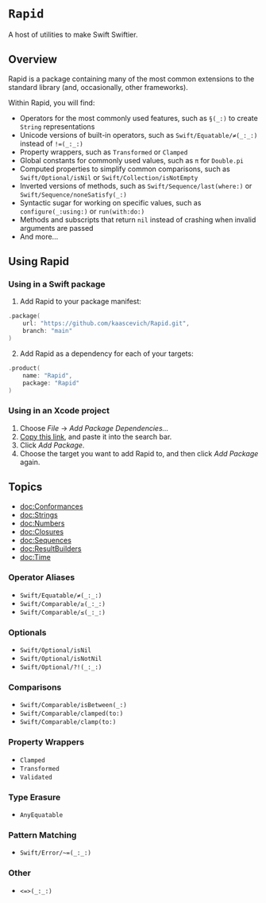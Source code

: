 # ``Rapid``

A host of utilities to make Swift Swiftier.

## Overview

Rapid is a package containing many of the most common extensions to the standard library (and, occasionally, other frameworks).

Within Rapid, you will find:
- Operators for the most commonly used features, such as ``§(_:)`` to create `String` representations
- Unicode versions of built-in operators, such as ``Swift/Equatable/≠(_:_:)`` instead of `!=(_:_:)`
- Property wrappers, such as ``Transformed`` or ``Clamped``
- Global constants for commonly used values, such as ``π`` for `Double.pi`
- Computed properties to simplify common comparisons, such as ``Swift/Optional/isNil`` or ``Swift/Collection/isNotEmpty``
- Inverted versions of methods, such as ``Swift/Sequence/last(where:)`` or ``Swift/Sequence/noneSatisfy(_:)``
- Syntactic sugar for working on specific values, such as ``configure(_:using:)`` or ``run(with:do:)``
- Methods and subscripts that return `nil` instead of crashing when invalid arguments are passed
- And more...

## Using Rapid

### Using in a Swift package

1. Add Rapid to your package manifest:

```swift
.package(
    url: "https://github.com/kaascevich/Rapid.git",
    branch: "main"
)
```

2. Add Rapid as a dependency for each of your targets:

```swift
.product(
    name: "Rapid",
    package: "Rapid"
)
```

### Using in an Xcode project

1. Choose *File* → *Add Package Dependencies...*
2. [Copy this link](https://github.com/kaascevich/Rapid.git), and paste it into the search bar.
3. Click *Add Package*.
4. Choose the target you want to add Rapid to, and then click *Add Package* again.

## Topics

 - <doc:Conformances>
 - <doc:Strings>
 - <doc:Numbers>
 - <doc:Closures>
 - <doc:Sequences>
 - <doc:ResultBuilders>
 - <doc:Time>

### Operator Aliases

 - ``Swift/Equatable/≠(_:_:)``
 - ``Swift/Comparable/≥(_:_:)``
 - ``Swift/Comparable/≤(_:_:)``

### Optionals

 - ``Swift/Optional/isNil``
 - ``Swift/Optional/isNotNil``
 - ``Swift/Optional/?!(_:_:)``

### Comparisons

 - ``Swift/Comparable/isBetween(_:)``
 - ``Swift/Comparable/clamped(to:)``
 - ``Swift/Comparable/clamp(to:)``

### Property Wrappers

 - ``Clamped``
 - ``Transformed``
 - ``Validated``

### Type Erasure

 - ``AnyEquatable``

### Pattern Matching

 - ``Swift/Error/~=(_:_:)``

### Other

 - ``<=>(_:_:)``
